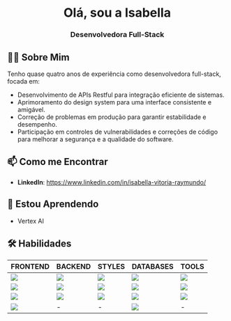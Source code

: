 <h1 align="center">Olá, sou a Isabella </h1>
<h3 align="center">
    Desenvolvedora Full-Stack
</h3>

## 👨‍💻 Sobre Mim

Tenho quase quatro anos de experiência como desenvolvedora full-stack, focada em:

- Desenvolvimento de APIs Restful para integração eficiente de sistemas.
- Aprimoramento do design system para uma interface consistente e amigável.
- Correção de problemas em produção para garantir estabilidade e desempenho.
- Participação em controles de vulnerabilidades e correções de código para melhorar a segurança e a qualidade do software.

## 📫 Como me Encontrar

- **LinkedIn**: https://www.linkedin.com/in/isabella-vitoria-raymundo/


## 🌱 Estou Aprendendo

- Vertex AI



## 🛠 Habilidades

<table align="center">
    <thead>
        <tr>
            <th align="center">FRONTEND</th>
            <th align="center">BACKEND</th>
            <th align="center">STYLES</th>
            <th align="center">DATABASES</th>
            <th align="center">TOOLS</th>
        </tr>
    </thead>
    <tbody>
        <tr>
            <td align="left">
                <a href="https://reactjs.org/" target="_blank" rel="opener">
                    <img src="https://img.shields.io/badge/REACT-gray?logo=react" style="max-width: 100%;">
                </a>
            </td>
            <td align="left">
                <a href="https://nodejs.org" target="_blank" rel="opener">
                    <img src="https://img.shields.io/badge/NODE-gray?logo=nodedotjs" style="max-width: 100%;">
                </a>
            </td>
            <td align="left">
                <a href="https://styled-components.com/" target="_blank" rel="opener">
                    <img src="https://img.shields.io/badge/STYLED%20COMPONENTS-gray?logo=styledcomponents" style="max-width: 100%;">
                </a>
            </td>
            <td align="left">
                <a href="https://firebase.google.com/" target="_blank" rel="opener">
                    <img src="https://img.shields.io/badge/FIREBASE-gray?logo=firebase" style="max-width: 100%;">
                </a>
            </td>
            <td align="left">
                <a href="https://git-scm.com/" target="_blank" rel="opener">
                    <img src="https://img.shields.io/badge/GIT-gray?logo=git" style="max-width: 100%;">
                </a>
            </td>
        </tr>
        <tr>
            <td align="left">
                <a href="https://developer.mozilla.org/en-US/docs/Web/JavaScript" target="_blank" rel="opener">
                    <img src="https://img.shields.io/badge/JAVASCRIPT-gray?logo=javascript" style="max-width: 100%;">
                </a>
            </td>
            <td align="left">
                <a href="https://www.python.org" target="_blank" rel="opener">
                    <img src="https://img.shields.io/badge/PYTHON-gray?logo=python" style="max-width: 100%;">
                </a>
            </td>  
            <td align="left">
                <a href="https://www.w3schools.com/css/" target="_blank" rel="opener">
                    <img src="https://img.shields.io/badge/CSS-gray?logo=css3" style="max-width: 100%;">
                </a>
            </td>
            <td align="left">
                <a href="https://www.microsoft.com/en-us/sql-server" target="_blank" rel="opener">
                    <img src="https://img.shields.io/badge/SQL%20SERVER-gray?logo=microsoftsqlserver" style="max-width: 100%;">
                </a>
            </td>
            <td align="left">
                <a href="https://www.figma.com/" target="_blank" rel="opener">
                    <img src="https://img.shields.io/badge/FIGMA-gray?logo=figma" style="max-width: 100%;">
                </a>
            </td>
        </tr>
        <tr>
            <td align="left">
                <a href="https://www.w3schools.com/html/" target="_blank" rel="opener">
                    <img src="https://img.shields.io/badge/HTML-gray?logo=html5" style="max-width: 100%;">
                </a>
            </td>
            <td align="left">
                <a href="https://www.java.com/pt-BR/" target="_blank" rel="opener">
                    <img src="https://img.shields.io/badge/JAVA-gray?logo=openjdk" style="max-width: 100%;">
                </a>
            </td>
            <td align="left">
                <a href="https://tailwindcss.com/" target="_blank" rel="opener">
                    <img src="https://img.shields.io/badge/TAILWINDCSS-gray?logo=tailwindcss" style="max-width: 100%;">
                </a>
            </td>
            <td align="left">
                <a href="https://www.mysql.com/" target="_blank" rel="opener">
                    <img src="https://img.shields.io/badge/MYSQL-gray?logo=mysql" style="max-width: 100%;">
                </a>
            </td>
            <td align="left">
                <a href="https://jestjs.io" target="_blank" rel="opener">
                    <img src="https://img.shields.io/badge/JEST-gray?logo=jest" style="max-width: 100%;">
                </a>
            </td>
        </tr>
        <tr>
            <td align="left">
                <a href="https://angular.dev/" target="_blank" rel="opener">
                    <img src="https://img.shields.io/badge/ANGULAR-gray?logo=angular" style="max-width: 100%;">
                </a>
            </td>
            <td align="left">-</td>
            <td align="left">-</td>
            <td align="left">
                <a href="https://www.sqlite.org/" target="_blank" rel="opener">
                    <img src="https://img.shields.io/badge/SQLITE-gray?logo=sqlite" style="max-width: 100%;">
                </a>
            </td>
            <td align="left">
                -
            </td>
        </tr>
    </tbody>
</table>
